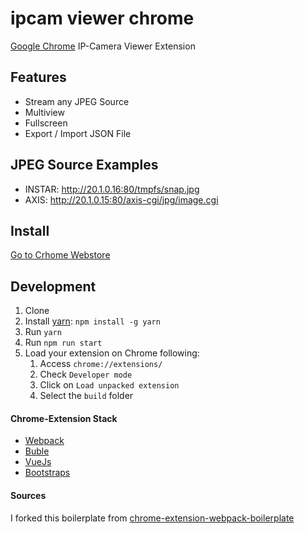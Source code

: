 # ipcam viewer chrome

[Google Chrome](https://www.google.de/chrome/browser/desktop/) IP-Camera Viewer Extension

## Features

* Stream any JPEG Source
* Multiview
* Fullscreen
* Export / Import JSON File

## JPEG Source Examples

* INSTAR: http://20.1.0.16:80/tmpfs/snap.jpg
* AXIS: http://20.1.0.15:80/axis-cgi/jpg/image.cgi

## Install

[Go to Crhome Webstore](https://chrome.google.com/webstore/detail/ipcam-viewer/jjfknbejnpjndceceeefmofphphjiamb)

## Development

1. Clone
2. Install [yarn](https://yarnpkg.com): `npm install -g yarn`
3. Run `yarn`
6. Run `npm run start`
7. Load your extension on Chrome following:
    1. Access `chrome://extensions/`
    2. Check `Developer mode`
    3. Click on `Load unpacked extension`
    4. Select the `build` folder

#### Chrome-Extension Stack
- [Webpack](https://webpack.github.io/)
- [Buble](https://buble.surge.sh/)
- [VueJs](https://github.com/vuejs/vue)
- [Bootstraps](https://github.com/twbs/bootstrap)

#### Sources
I forked this boilerplate from [chrome-extension-webpack-boilerplate](https://github.com/samuelsimoes/chrome-extension-webpack-boilerplate)